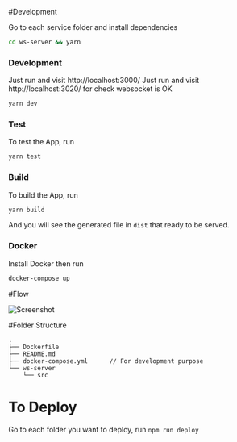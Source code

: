 #Development

Go to each service folder and install dependencies

```sh
cd ws-server && yarn
```

### Development

Just run and visit http://localhost:3000/
Just run and visit http://localhost:3020/ for check websocket is OK

```bash
yarn dev
```

### Test

To test the App, run

```bash
yarn test
```


### Build

To build the App, run

```bash
yarn build
```

And you will see the generated file in `dist` that ready to be served.


### Docker
Install Docker then run

```sh
docker-compose up
```

#Flow

![Screenshot](notification-service.png)

#Folder Structure

```
.
├── Dockerfile
├── README.md
├── docker-compose.yml      // For development purpose
└── ws-server
    └── src
```

# To Deploy

Go to each folder you want to deploy, run `npm run deploy`
